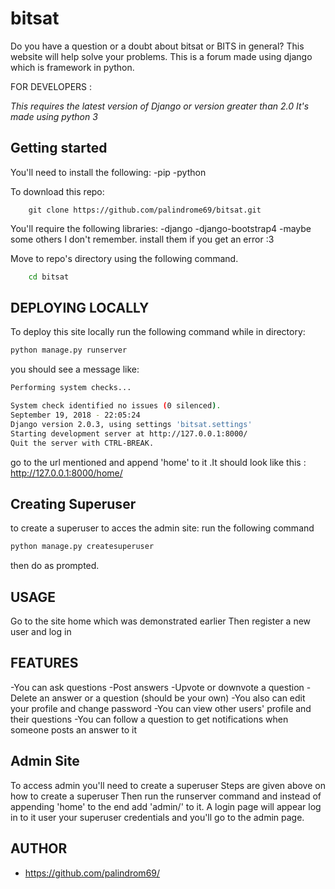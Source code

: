 # bitsat
Do you have a question or a doubt about bitsat or BITS in general? This website will help solve your problems.
This is a forum made using django which is framework in python.

FOR DEVELOPERS :

*This requires the latest version of Django or version greater than 2.0*
*It's made using python 3*

## Getting started
You'll need to install the following:
-pip
-python

To download this repo:
```git
    git clone https://github.com/palindrome69/bitsat.git
```

You'll require the following libraries:
-django
-django-bootstrap4
-maybe some others I don't remember. install them if you get an error :3

Move to repo's directory using the following command.
```bash
    cd bitsat
 ```
 ## DEPLOYING LOCALLY
 
 To deploy this site locally run the following command while in directory:

 ```python
python manage.py runserver
```
you should see a message like:
```bash
Performing system checks...

System check identified no issues (0 silenced).
September 19, 2018 - 22:05:24
Django version 2.0.3, using settings 'bitsat.settings'
Starting development server at http://127.0.0.1:8000/
Quit the server with CTRL-BREAK.
```
go to the url mentioned and append 'home' to it .It should look like this :
http://127.0.0.1:8000/home/

## Creating Superuser

to create a superuser to acces the admin site:
run the following command
```python
python manage.py createsuperuser
```
then do as prompted.

## USAGE
Go to the site home which was demonstrated earlier
Then register a new user and log in
## FEATURES
-You can ask questions
-Post answers
-Upvote or downvote a question
-Delete an answer or a question (should be your own)
-You also can edit your profile and change password
-You can view other users' profile and their questions
-You can follow a question to get notifications when someone posts an answer to it

## Admin Site
To access admin you'll need to create a superuser
Steps are given above on how to create a superuser
Then run the runserver command and instead of appending 'home'
to the end add 'admin/' to it.
A login page will appear log in to it user your superuser credentials
and you'll go to the admin page.

## AUTHOR
-  https://github.com/palindrom69/
